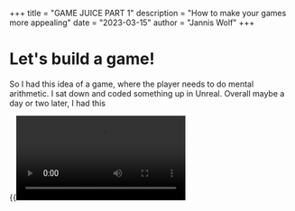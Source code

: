 +++
title = "GAME JUICE PART 1"
description = "How to make your games more appealing"
date = "2023-03-15"
author = "Jannis Wolf"
+++

# Let's build a game!

So I had this idea of a game, where the player needs to do mental arithmetic. 
I sat down and coded something up in Unreal. Overall maybe a day or two later, I had this

{{<video src="GameNoJuice" control="yes">}}